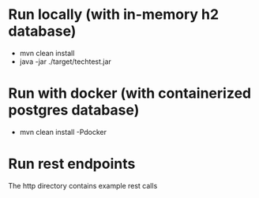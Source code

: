 # Run locally (with in-memory h2 database)

* mvn clean install
* java -jar ./target/techtest.jar

# Run with docker (with containerized postgres database)

* mvn clean install -Pdocker

# Run rest endpoints

The http directory contains example rest calls